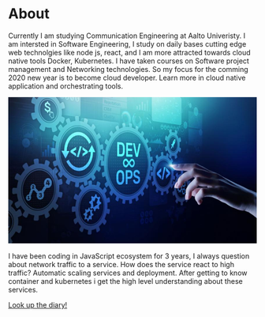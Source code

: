 # About

Currently I am studying Communication Engineering at Aalto Univeristy. I am intersted in Software Engineering, I study on daily bases cutting edge web technolgies like node js, react, and I am more attracted towards cloud native tools Docker, Kubernetes. I have taken courses on Software project management and Networking technologies. So my focus for the comming 2020 new year is to become cloud developer. Learn more in cloud native application and orchestrating tools.

![DevOps](./devops.jpg "Dev Ops")

I have been coding in JavaScript ecosystem for 3 years, I always question about network traffic to a service. How does the service react to high traffic? Automatic scaling services and deployment. After getting to know container and kubernetes i get the high level understanding about these services.

[Look up the diary!](diary-016.md)
